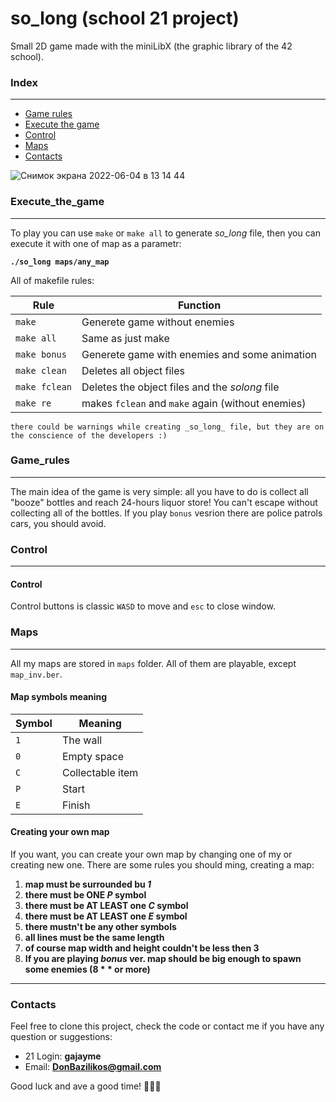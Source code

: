 # so_long (school 21 project)

Small 2D game made with the miniLibX (the graphic library of the 42 school).

### Index
---
* [Game rules](#Game_rules)
* [Execute the game](#Execute_the_game)
* [Control](#Control)
* [Maps](#Maps)
* [Contacts](#Contacts)

![Снимок экрана 2022-06-04 в 13 14 44](https://user-images.githubusercontent.com/90501558/171995044-140ba8d0-08a6-4369-afe7-68aa8d92e4c3.png)

### Execute_the_game
---
To play you can use ``make`` or ``make all`` to generate _so_long_ file, then you can execute it with one of map as a parametr:

**``./so_long maps/any_map``**

All of makefile rules:

| Rule | Function |
| - | - |
| ``make`` | Generete game without enemies |
| ``make all`` | Same as just make |
| ``make bonus`` | Generete game with enemies and some animation|
| ``make clean`` | Deletes all object files |
| ``make fclean`` | Deletes the object files and the _solong_ file |
| ``make re`` | makes ``fclean`` and ``make`` again (without enemies) |

``there could be warnings while creating _so_long_ file, but they are on the conscience of the developers :)``


### Game_rules
---
The main idea of the game is very simple: all you have to do is collect all "booze" bottles and reach 24-hours liquor store!
You can't escape without collecting all of the bottles. If you play ``bonus`` vesrion there are police patrols cars, you should avoid.

### Control
---
#### Control
Control buttons is classic ``WASD`` to move and ``esc`` to close window.

### Maps
---
All my maps are stored in ``maps`` folder. All of them are playable, except ``map_inv.ber``.

#### Map symbols meaning
| Symbol | Meaning |
| - | - |
| ``1`` | The wall |
| ``0`` | Empty space |
| ``C`` | Collectable item |
| ``P`` | Start |
| ``E`` | Finish |

#### Creating your own map
If you want, you can create your own map by changing one of my or creating new one.
There are some rules you should ming, creating a map:

1. **map must be surrounded bu _1_**
2. **there must be ONE _P_ symbol**
3. **there must be AT LEAST one _C_ symbol**
4. **there must be AT LEAST one _E_ symbol**
5. **there mustn't be any other symbols**
6. **all lines must be the same length**
7. **of course map width and height couldn't be less then 3**
8. **If you are playing _bonus_ ver. map should be big enough to spawn some enemies (8 * * or more)**
---
### Contacts
Feel free to clone this project, check the code or contact me if you have any question or suggestions:

* 21 Login:   **gajayme**
* Email:    **DonBazilikos@gmail.com**

Good luck and ave a good time! 🐬🐬🐬
